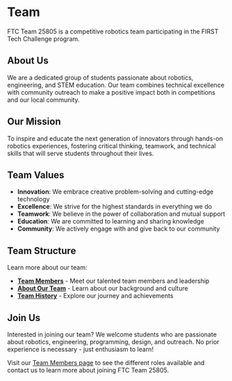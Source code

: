 # Team

FTC Team 25805 is a competitive robotics team participating in the FIRST Tech Challenge program.

## About Us

We are a dedicated group of students passionate about robotics, engineering, and STEM education. Our team combines technical excellence with community outreach to make a positive impact both in competitions and our local community.

## Our Mission

To inspire and educate the next generation of innovators through hands-on robotics experiences, fostering critical thinking, teamwork, and technical skills that will serve students throughout their lives.

## Team Values

- **Innovation**: We embrace creative problem-solving and cutting-edge technology
- **Excellence**: We strive for the highest standards in everything we do
- **Teamwork**: We believe in the power of collaboration and mutual support
- **Education**: We are committed to learning and sharing knowledge
- **Community**: We actively engage with and give back to our community

## Team Structure

Learn more about our team:

- **[Team Members](/team/members)** - Meet our talented team members and leadership
- **[About Our Team](/team/about)** - Learn about our background and culture
- **[Team History](/team/history)** - Explore our journey and achievements

## Join Us

Interested in joining our team? We welcome students who are passionate about robotics, engineering, programming, design, and outreach. No prior experience is necessary - just enthusiasm to learn!

Visit our [Team Members page](/team/members) to see the different roles available and contact us to learn more about joining FTC Team 25805.